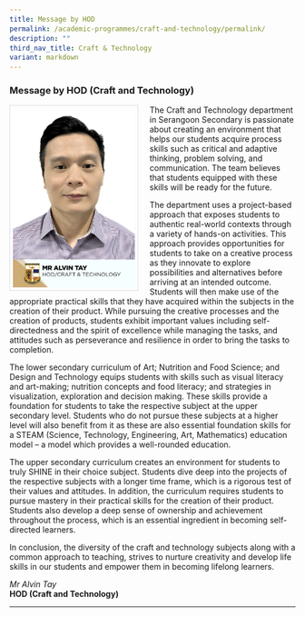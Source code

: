 ```yaml
---
title: Message by HOD
permalink: /academic-programmes/craft-and-technology/permalink/
description: ""
third_nav_title: Craft & Technology
variant: markdown
---
```

### Message by HOD (Craft and Technology)

<img src="/images/School%20Management%20Team/tay_hwee_kwang_alvin.jpg" style="width:215px; height:315px; margin-right:20px; border:0.5px solid Gainsboro; padding: 5px" align="Left">

The Craft and Technology department in Serangoon Secondary is passionate about creating an environment that helps our students acquire process skills such as critical and adaptive thinking, problem solving, and communication. The team believes that students equipped with these skills will be ready for the future.

The department uses a project-based approach that exposes students to authentic real-world contexts through a variety of hands-on activities. This approach provides opportunities for students to take on a creative process as they innovate to explore possibilities and alternatives before arriving at an intended outcome. Students will then make use of the appropriate practical skills that they have acquired within the subjects in the creation of their product. While pursuing the creative processes and the creation of products, students exhibit important values including self-directedness and the spirit of excellence while managing the tasks, and attitudes such as perseverance and resilience in order to bring the tasks to completion.

The lower secondary curriculum of Art; Nutrition and Food Science; and Design and Technology equips students with skills such as visual literacy and art-making; nutrition concepts and food literacy; and strategies in visualization, exploration and decision making. These skills provide a foundation for students to take the respective subject at the upper secondary level. Students who do not pursue these subjects at a higher level will also benefit from it as these are also essential foundation skills for a STEAM (Science, Technology, Engineering, Art, Mathematics) education model – a model which provides a well-rounded education.

The upper secondary curriculum creates an environment for students to truly SHINE in their choice subject.  Students dive deep into the projects of the respective subjects with a longer time frame, which is a rigorous test of their values and attitudes. In addition, the curriculum requires students to pursue mastery in their practical skills for the creation of their product. Students also develop a deep sense of ownership and achievement throughout the process, which is an essential ingredient in becoming self-directed learners.

In conclusion, the diversity of the craft and technology subjects along with a common approach to teaching, strives to nurture creativity and develop life skills in our students and empower them in becoming lifelong learners.

*Mr Alvin Tay*
<br>**HOD (Craft and Technology)**

<hr>
